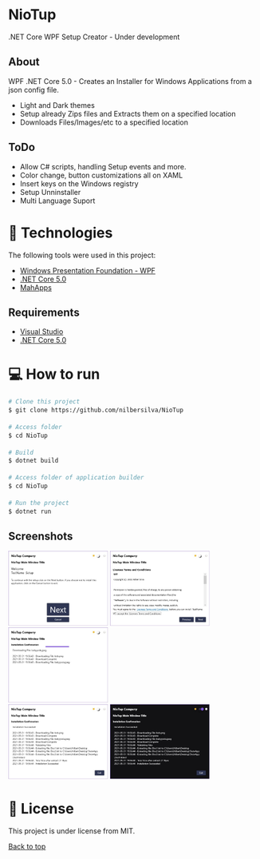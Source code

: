 # NioTup
.NET Core WPF Setup Creator - Under development

## About
WPF .NET Core 5.0 - Creates an Installer for Windows Applications from a json config file.

- Light and Dark themes
- Setup already Zips files and Extracts them on a specified location
- Downloads Files/Images/etc to a specified location

## ToDo
- Allow C# scripts, handling Setup events and more.
- Color change, button customizations all on XAML
- Insert keys on the Windows registry
- Setup Unninstaller
- Multi Language Suport

# :rocket: Technologies

The following tools were used in this project:

- [Windows Presentation Foundation - WPF](https://docs.microsoft.com/en-us/visualstudio/designers/getting-started-with-wpf?view=vs-2019)
- [.NET Core 5.0](https://dotnet.microsoft.com/download/dotnet/5.0)
- [MahApps](https://mahapps.com)

## Requirements

- [Visual Studio](https://visualstudio.microsoft.com)
- [.NET Core 5.0](https://dotnet.microsoft.com/download/dotnet/5.0)

# :computer: How to run

```bash
# Clone this project
$ git clone https://github.com/nilbersilva/NioTup

# Access folder
$ cd NioTup

# Build
$ dotnet build

# Access folder of application builder
$ cd NioTup

# Run the project
$ dotnet run
```

## Screenshots

<div> 
  <img src="./github_assets/StartScreen.jpg" width="200" />
  <img src="./github_assets/LicenceScreen.jpg" width="200" />
  <img src="./github_assets/InstallingScreen.jpg" width="200" />
</div>
<div> 
 <img src="./github_assets/InstallCompleteScreen.jpg" width="200" />
  <img src="./github_assets/DarkTheme.jpg" width="200" />
</div>

# :page_facing_up: License


This project is under license from MIT.

<a href="#top">Back to top</a>
